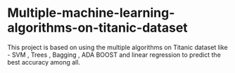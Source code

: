 # Multiple-machine-learning-algorithms-on-titanic-dataset
This  project is based on using the multiple algorithms on Titanic dataset like - SVM , Trees , Bagging , ADA BOOST and linear regression to predict the best accuracy among all.  
